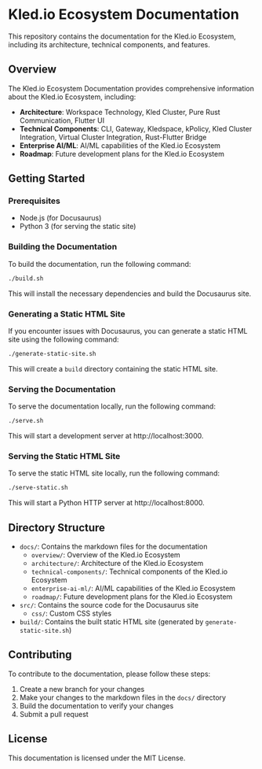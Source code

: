 # Kled.io Ecosystem Documentation

This repository contains the documentation for the Kled.io Ecosystem, including its architecture, technical components, and features.

## Overview

The Kled.io Ecosystem Documentation provides comprehensive information about the Kled.io Ecosystem, including:

- **Architecture**: Workspace Technology, Kled Cluster, Pure Rust Communication, Flutter UI
- **Technical Components**: CLI, Gateway, Kledspace, kPolicy, Kled Cluster Integration, Virtual Cluster Integration, Rust-Flutter Bridge
- **Enterprise AI/ML**: AI/ML capabilities of the Kled.io Ecosystem
- **Roadmap**: Future development plans for the Kled.io Ecosystem

## Getting Started

### Prerequisites

- Node.js (for Docusaurus)
- Python 3 (for serving the static site)

### Building the Documentation

To build the documentation, run the following command:

```bash
./build.sh
```

This will install the necessary dependencies and build the Docusaurus site.

### Generating a Static HTML Site

If you encounter issues with Docusaurus, you can generate a static HTML site using the following command:

```bash
./generate-static-site.sh
```

This will create a `build` directory containing the static HTML site.

### Serving the Documentation

To serve the documentation locally, run the following command:

```bash
./serve.sh
```

This will start a development server at http://localhost:3000.

### Serving the Static HTML Site

To serve the static HTML site locally, run the following command:

```bash
./serve-static.sh
```

This will start a Python HTTP server at http://localhost:8000.

## Directory Structure

- `docs/`: Contains the markdown files for the documentation
  - `overview/`: Overview of the Kled.io Ecosystem
  - `architecture/`: Architecture of the Kled.io Ecosystem
  - `technical-components/`: Technical components of the Kled.io Ecosystem
  - `enterprise-ai-ml/`: AI/ML capabilities of the Kled.io Ecosystem
  - `roadmap/`: Future development plans for the Kled.io Ecosystem
- `src/`: Contains the source code for the Docusaurus site
  - `css/`: Custom CSS styles
- `build/`: Contains the built static HTML site (generated by `generate-static-site.sh`)

## Contributing

To contribute to the documentation, please follow these steps:

1. Create a new branch for your changes
2. Make your changes to the markdown files in the `docs/` directory
3. Build the documentation to verify your changes
4. Submit a pull request

## License

This documentation is licensed under the MIT License.
